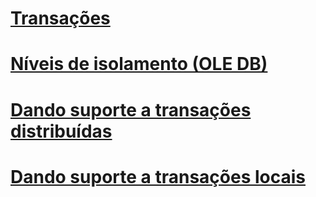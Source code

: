 # [Transações](transactions.md)

# [Níveis de isolamento (OLE DB)](isolation-levels-ole-db.md)
# [Dando suporte a transações distribuídas](supporting-distributed-transactions.md)
# [Dando suporte a transações locais](supporting-local-transactions.md)
